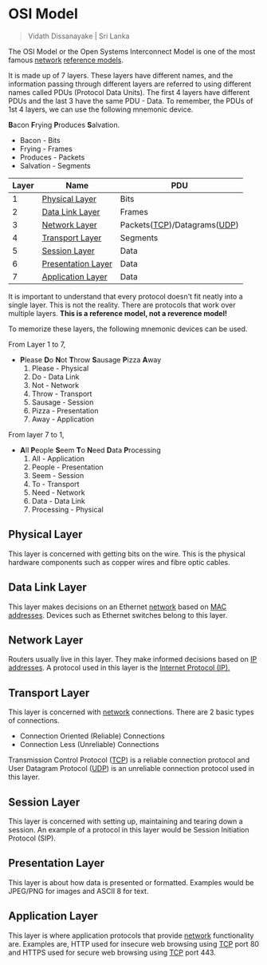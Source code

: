 # OSI Model

> Vidath Dissanayake | Sri Lanka

The OSI Model or the Open Systems Interconnect Model is one of the most famous [network](../network.md) [reference models](reference%20models.md).

It is made up of 7 layers. These layers have different names, and the information passing through different layers are referred to using different names called PDUs (Protocol Data Units). The first 4 layers have different PDUs and the last 3 have the same PDU - Data. To remember, the PDUs of 1st 4 layers, we can use the following mnemonic device.

**B**acon **F**rying **P**roduces **S**alvation.

- Bacon - Bits
- Frying - Frames
- Produces - Packets
- Salvation - Segments

| Layer | Name                                        | PDU                                                                                           |
| ----- | ------------------------------------------- | --------------------------------------------------------------------------------------------- |
| 1     | [Physical Layer](#Physical%20Layer.md)      | Bits                                                                                          |
| 2     | [Data Link Layer](#Data%20Link%20Layer)     | Frames                                                                                        |
| 3     | [Network Layer](#Network%20Layer)           | Packets([TCP](../protocols/layer%204/TCP.md))/Datagrams([UDP](../protocols/layer%204/UDP.md)) |
| 4     | [Transport Layer](#Transport%20Layer)       | Segments                                                                                      |
| 5     | [Session Layer](#Session%20Layer)           | Data                                                                                          |
| 6     | [Presentation Layer](#Presentation%20Layer) | Data                                                                                          |
| 7     | [Application Layer](#Application%20Layer)   | Data                                                                                          |

It is important to understand that every protocol doesn't fit neatly into a single layer. This is not the reality. There are protocols that work over multiple layers. **This is a reference model, not a reverence model!**

To memorize these layers, the following mnemonic devices can be used.

From Layer 1 to 7,

- **P**lease **D**o **N**ot **T**hrow **S**ausage **P**izza **A**way
  1. Please - Physical
  2. Do - Data Link
  3. Not - Network
  4. Throw - Transport
  5. Sausage - Session
  6. Pizza - Presentation
  7. Away - Application

From layer 7 to 1,

- **A**ll **P**eople **S**eem **T**o **N**eed **D**ata **P**rocessing
  1. All - Application
  2. People - Presentation
  3. Seem - Session
  4. To - Transport
  5. Need - Network
  6. Data - Data Link
  7. Processing - Physical

## Physical Layer

This layer is concerned with getting bits on the wire. This is the physical hardware components such as copper wires and fibre optic cables.

## Data Link Layer

This layer makes decisions on an Ethernet [network](../network.md) based on [MAC addresses](../MAC%20address.md). Devices such as Ethernet switches belong to this layer.

## Network Layer

Routers usually live in this layer. They make informed decisions based on [IP addresses](../protocols/layer%203/IP/IP%20address.md). A protocol used in this layer is the [Internet Protocol (IP).](../protocols/layer%203/IP/IP.md)

## Transport Layer

This layer is concerned with [network](../network.md) connections. There are 2 basic types of connections.

- Connection Oriented (Reliable) Connections
- Connection Less (Unreliable) Connections

Transmission Control Protocol ([TCP](../protocols/layer%204/TCP.md)) is a reliable connection protocol and User Datagram Protocol ([UDP](../protocols/layer%204/UDP.md)) is an unreliable connection protocol used in this layer.

## Session Layer

This layer is concerned with setting up, maintaining and tearing down a session. An example of a protocol in this layer would be Session Initiation Protocol (SIP).

## Presentation Layer

This layer is about how data is presented or formatted. Examples would be JPEG/PNG for images and ASCII 8 for text.

## Application Layer

This layer is where application protocols that provide [network](../network.md) functionality are. Examples are, HTTP used for insecure web browsing using [TCP](../protocols/layer%204/TCP.md) port 80 and HTTPS used for secure web browsing using [TCP](../protocols/layer%204/TCP.md) port 443.
